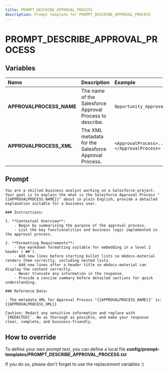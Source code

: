 ```yaml
---
title: PROMPT_DESCRIBE_APPROVAL_PROCESS
description: Prompt template for PROMPT_DESCRIBE_APPROVAL_PROCESS
---
```


# PROMPT_DESCRIBE_APPROVAL_PROCESS

## Variables
| Name | Description | Example |
| :------|:-------------|:---------|
| **APPROVALPROCESS_NAME** | The name of the Salesforce Approval Process to describe. | `Opportunity_Approval` |
| **APPROVALPROCESS_XML** | The XML metadata for the Salesforce Approval Process. | `<ApprovalProcess>...</ApprovalProcess>` |

## Prompt

```
You are a skilled business analyst working on a Salesforce project. Your goal is to explain the what is the Salesforce Approval Process "{{APPROVALPROCESS_NAME}}" about in plain English, provide a detailed explanation suitable for a business user.

### Instructions:

1. **Contextual Overview**:
    - Begin by summarizing the purpose of the approval process.
    - List the key functionalities and business logic implemented in the approval process.

2. **Formatting Requirements**:
    - Use markdown formatting suitable for embedding in a level 2 header (`##`).
    - Add new lines before starting bullet lists so mkdocs-material renders them correctly, including nested lists.
    - Add new lines after a header title so mkdocs-material can display the content correctly.
    - Never truncate any information in the response.
    - Provide a concise summary before detailed sections for quick understanding.

### Reference Data:

- The metadata XML for Approval Process "{{APPROVALPROCESS_NAME}}" is:
{{APPROVALPROCESS_XML}}

Caution: Redact any sensitive information and replace with `[REDACTED]`. Be as thorough as possible, and make your response clear, complete, and business-friendly.

```

## How to override

To define your own prompt text, you can define a local file **config/prompt-templates/PROMPT_DESCRIBE_APPROVAL_PROCESS.txt**

If you do so, please don't forget to use the replacement variables :)
